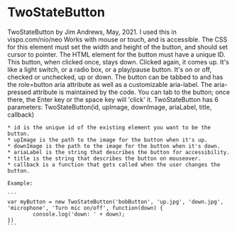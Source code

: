 # TwoStateButton

 TwoStateButton by Jim Andrews, May, 2021. I used this in vispo.com/nio/neo
 Works with mouse or touch, and is accessible. The CSS for this element must 
 set the width and height of the button, and should set cursor to pointer. 
 The HTML element for the button must have a unique ID. This button, when 
 clicked once, stays down. Clicked again, it comes up. It's like a light 
 switch, or a radio box, or a play/pause button. It's on or off, checked or 
 unchecked, up or down. The button can be tabbed to and has the role=button
 aria attribute as well as a customizable aria-label. The aria-pressed attribute
 is maintained by the code. You can tab to the button; once there, the Enter
 key or the space key will 'click' it. TwoStateButton has 6 parameters:
 TwoStateButton(id, upImage, downImage, ariaLabel, title, callback)
    
    * id is the unique id of the existing element you want to be the button.
    * upImage is the path to the image for the button when it's up.
    * downImage is the path to the image for the button when it's down.
    * ariaLabel is the string that describes the button for accessibility.
    * title is the string that describes the button on mouseover.
    * callback is a function that gets called when the user changes the button.
    
    Example:
    
    ```
    var myButton = new TwoStateButton('bobButton', 'up.jpg', 'down.jpg', 'microphone', 'Turn mic on/off', function(down) {
            console.log('down: ' + down);
    })
    ```
